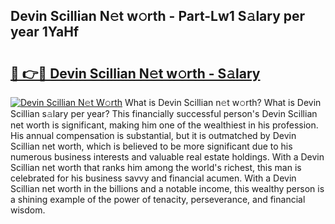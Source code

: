 ## Devin Scillian N𝚎t w𝚘rth - Part-Lw1 S𝚊lary per year 1YaHf

# <h2><a href="http://gc4r2fl.nevu.top/?p=Devin+Scillian">🔗 👉🔴 Devin Scillian N𝚎t w𝚘rth - S𝚊lary</a></h2>

[![Devin Scillian N𝚎t W𝚘rth](https://i.imgur.com/Oavwk0R.jpeg)](http://gc4r2fl.nevu.top/?p=Devin+Scillian)
What is Devin Scillian n𝚎t w𝚘rth? What is Devin Scillian s𝚊lary per year?
This financially successful person's Devin Scillian net worth is significant, making him one of the wealthiest in his profession. His annual compensation is substantial, but it is outmatched by Devin Scillian net worth, which is believed to be more significant due to his numerous business interests and valuable real estate holdings. With a Devin Scillian net worth that ranks him among the world's richest, this man is celebrated for his business savvy and financial acumen. With a Devin Scillian net worth in the billions and a notable income, this wealthy person is a shining example of the power of tenacity, perseverance, and financial wisdom.
